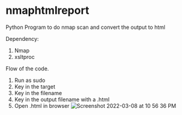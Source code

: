 # nmaphtmlreport
Python Program to do nmap scan and convert the output to html


Dependency:
1. Nmap
2. xsltproc

Flow of the code.
1. Run as sudo
2. Key in the target
3. Key in the filename
4. Key in the output filename with a .html
5. Open <filename>.html in browser
![Screenshot 2022-03-08 at 10 56 36 PM](https://user-images.githubusercontent.com/36754635/157292621-6ade99b2-48d1-4fc5-9174-539f3ca968c3.png)
